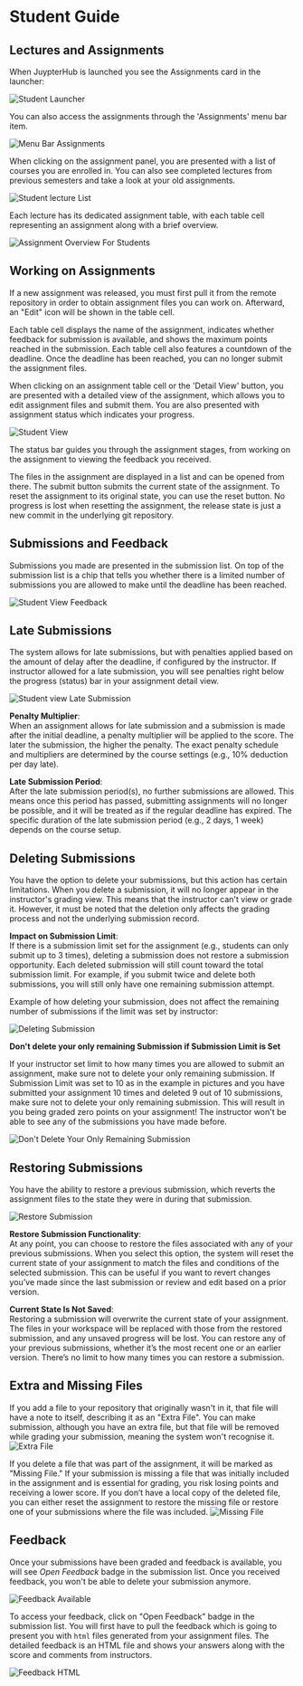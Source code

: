 # Student Guide

## Lectures and Assignments

When JuypterHub is launched you see the Assignments card in the launcher:


![Student Launcher](_static/assets/images/student_guide/student_launcher_page.png)

You can also access the assignments through the 'Assignments' menu bar item.

![Menu Bar Assignments](_static/assets/images/student_guide/assignment_menu.png)

When clicking on the assignment panel, you are presented with a list of courses you are enrolled in. You can also see completed lectures from previous semesters and take a look at your old assignments.

![Student lecture List](_static/assets/images/student_guide/student_list_of_lectures.png)

Each lecture has its dedicated assignment table, with each table cell representing an assignment along with a brief overview.


![Assignment Overview For Students](_static/assets/gifs/student_guide/assignment_fetching.gif)

## Working on Assignments

If a new assignment was released, you must first pull it from the remote repository in order to obtain assignment files you can work on. Afterward, an "Edit" icon will be shown in the table cell.

Each table cell displays the name of the assignment, indicates whether feedback for submission is available, and shows the maximum points reached in the submission. Each table cell also features a countdown of the deadline. Once the deadline has been reached, you can no longer submit the assignment files.

When clicking on an assignment table cell or the 'Detail View' button, you are presented with a detailed view of the assignment, which allows you to edit assignment files and submit them. You are also presented with assignment status which indicates your progress.


![Student View](_static/assets/images/student_guide/student_assignment_detail.png)

The status bar guides you through the assignment stages, from working on the assignment to viewing the feedback you received.

The files in the assignment are displayed in a list and can be opened from there. The submit button submits the current state of the assignment.
To reset the assignment to its original state, you can use the reset button.
No progress is lost when resetting the assignment, the release state is just a new commit in the underlying git repository.


## Submissions and Feedback

Submissions you made are presented in the submission list. On top of the submission list is a chip that tells you whether there is a limited number of submissions you are allowed to make until the deadline has been reached.


![Student View Feedback](_static/assets/images/student_guide/student_submission.png)

## Late Submissions

The system allows for late submissions, but with penalties applied based on the amount of delay after the deadline, if configured by the instructor. If instructor allowed for a late submission, you will see penalties right below the progress (status) bar in your assignment detail view.


![Student view Late Submission](_static/assets/images/student_guide/student_late_submissions.png)

**Penalty Multiplier**:  
When an assignment allows for late submission and a submission is made after the initial deadline, a penalty multiplier will be applied to the score. The later the submission, the higher the penalty. The exact penalty schedule and multipliers are determined by the course settings (e.g., 10% deduction per day late).

**Late Submission Period**:  
After the late submission period(s), no further submissions are allowed. This means once this period has passed, submitting assignments will no longer be possible, and it will be treated as if the regular deadline has expired. The specific duration of the late submission period (e.g., 2 days, 1 week) depends on the course setup.


## Deleting Submissions

You have the option to delete your submissions, but this action has certain limitations. When you delete a submission, it will no longer appear in the instructor's grading view. This means that the instructor can't view or grade it. However, it must be noted that the deletion only affects the grading process and not the underlying submission record.

**Impact on Submission Limit**:  
If there is a submission limit set for the assignment (e.g., students can only submit up to 3 times), deleting a submission does not restore a submission opportunity. Each deleted submission will still count toward the total submission limit. For example, if you submit twice and delete both submissions, you will still only have one remaining submission attempt.

Example of how deleting your submission, does not affect the remaining number of submissions if the limit was set by instructor:

![Deleting Submission](_static/assets/gifs/student_guide/submission_delete.gif)

**Don't delete your only remaining Submission if Submission Limit is Set**

If your instructor set limit to how many times you are allowed to submit an assignment, make sure not to delete your only remaining submission. If Submission Limit was set to 10 as in the example in pictures and you have submitted your assignment 10 times and deleted 9 out of 10 submissions, make sure not to delete your only remaining submission. This will result in you being graded zero points on your assignment! The instructor won't be able to see any of the submissions you have made before.

![Don't Delete Your Only Remaining Submission](_static/assets/gifs/student_guide/dont_delete_only_remaining_submission.gif)

## Restoring Submissions

You have the ability to restore a previous submission, which reverts the assignment files to the state they were in during that submission.

![Restore Submission](_static/assets/images/student_guide/restore_submission.png)

**Restore Submission Functionality**:  
At any point, you can choose to restore the files associated with any of your previous submissions. When you select this option, the system will reset the current state of your assignment to match the files and conditions of the selected submission. This can be useful if you want to revert changes you’ve made since the last submission or review and edit based on a prior version.

**Current State Is Not Saved**:  
Restoring a submission will overwrite the current state of your assignment. The files in your workspace will be replaced with those from the restored submission, and any unsaved progress will be lost. You can restore any of your previous submissions, whether it’s the most recent one or an earlier version. There’s no limit to how many times you can restore a submission.

## Extra and Missing Files

If you add a file to your repository that originally wasn't in it, that file will have a note to itself, describing it as an "Extra File". You can make submission, although you have an extra file, but that file will be removed while grading your submission, meaning the system won't recognise it.
![Extra File](_static/assets/images/student_guide/extra_file.png)

If you delete a file that was part of the assignment, it will be marked as "Missing File." If your submission is missing a file that was initially included in the assignment and is essential for grading, you risk losing points and receiving a lower score. If you don’t have a local copy of the deleted file, you can either reset the assignment to restore the missing file or restore one of your submissions where the file was included.
![Missing File](_static/assets/images/student_guide/missing_file.png)

## Feedback

Once your submissions have been graded and feedback is available, you will see _Open Feedback_ badge in the submission list. Once you received feedback, you won't be able to delete your submission anymore.


![Feedback Available](_static/assets/images/student_guide/feedback_available.png)

To access your feedback, click on "Open Feedback" badge in the submission list. You will first have to pull the feedback which is going to present you with `html` files generated from your assignment files. The detailed feedback is an HTML file and shows your answers along with the score and comments from instructors.

![Feedback HTML](_static/assets/gifs/student_guide/viewing_feedback.gif)


